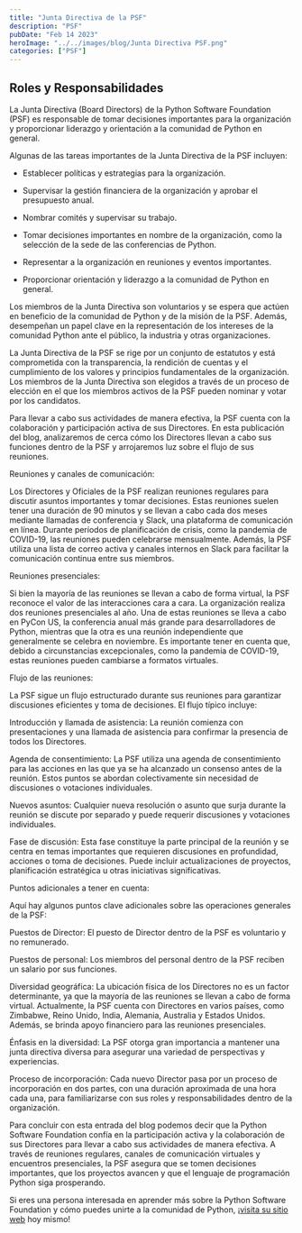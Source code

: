 ```yaml
---
title: "Junta Directiva de la PSF"
description: "PSF"
pubDate: "Feb 14 2023"
heroImage: "../../images/blog/Junta Directiva PSF.png"
categories: ["PSF"]
---
```


## Roles y Responsabilidades

La Junta Directiva (Board Directors) de la Python Software Foundation (PSF) es
responsable de tomar decisiones importantes para la organización y proporcionar
liderazgo y orientación a la comunidad de Python en general.

Algunas de las tareas importantes de la Junta Directiva de la PSF incluyen:

- Establecer políticas y estrategias para la organización.

- Supervisar la gestión financiera de la organización y aprobar el presupuesto
  anual.

- Nombrar comités y supervisar su trabajo.

- Tomar decisiones importantes en nombre de la organización, como la selección
  de la sede de las conferencias de Python.

- Representar a la organización en reuniones y eventos importantes.

- Proporcionar orientación y liderazgo a la comunidad de Python en general.

Los miembros de la Junta Directiva son voluntarios y se espera que actúen en
beneficio de la comunidad de Python y de la misión de la PSF. Además, desempeñan
un papel clave en la representación de los intereses de la comunidad Python ante
el público, la industria y otras organizaciones.

La Junta Directiva de la PSF se rige por un conjunto de estatutos y está
comprometida con la transparencia, la rendición de cuentas y el cumplimiento de
los valores y principios fundamentales de la organización. Los miembros de la
Junta Directiva son elegidos a través de un proceso de elección en el que los
miembros activos de la PSF pueden nominar y votar por los candidatos.

Para llevar a cabo sus actividades de manera efectiva, la PSF cuenta con la
colaboración y participación activa de sus Directores. En esta publicación del
blog, analizaremos de cerca cómo los Directores llevan a cabo sus funciones
dentro de la PSF y arrojaremos luz sobre el flujo de sus reuniones.

Reuniones y canales de comunicación:

Los Directores y Oficiales de la PSF realizan reuniones regulares para discutir
asuntos importantes y tomar decisiones. Estas reuniones suelen tener una
duración de 90 minutos y se llevan a cabo cada dos meses mediante llamadas de
conferencia y Slack, una plataforma de comunicación en línea. Durante períodos
de planificación de crisis, como la pandemia de COVID-19, las reuniones pueden
celebrarse mensualmente. Además, la PSF utiliza una lista de correo activa y
canales internos en Slack para facilitar la comunicación continua entre sus
miembros.

Reuniones presenciales:

Si bien la mayoría de las reuniones se llevan a cabo de forma virtual, la PSF
reconoce el valor de las interacciones cara a cara. La organización realiza dos
reuniones presenciales al año. Una de estas reuniones se lleva a cabo en PyCon
US, la conferencia anual más grande para desarrolladores de Python, mientras que
la otra es una reunión independiente que generalmente se celebra en noviembre.
Es importante tener en cuenta que, debido a circunstancias excepcionales, como
la pandemia de COVID-19, estas reuniones pueden cambiarse a formatos virtuales.

Flujo de las reuniones:

La PSF sigue un flujo estructurado durante sus reuniones para garantizar
discusiones eficientes y toma de decisiones. El flujo típico incluye:

Introducción y llamada de asistencia: La reunión comienza con presentaciones y
una llamada de asistencia para confirmar la presencia de todos los Directores.

Agenda de consentimiento: La PSF utiliza una agenda de consentimiento para las
acciones en las que ya se ha alcanzado un consenso antes de la reunión. Estos
puntos se abordan colectivamente sin necesidad de discusiones o votaciones
individuales.

Nuevos asuntos: Cualquier nueva resolución o asunto que surja durante la reunión
se discute por separado y puede requerir discusiones y votaciones individuales.

Fase de discusión: Esta fase constituye la parte principal de la reunión y se
centra en temas importantes que requieren discusiones en profundidad, acciones o
toma de decisiones. Puede incluir actualizaciones de proyectos, planificación
estratégica u otras iniciativas significativas.

Puntos adicionales a tener en cuenta:

Aquí hay algunos puntos clave adicionales sobre las operaciones generales de la
PSF:

Puestos de Director: El puesto de Director dentro de la PSF es voluntario y no
remunerado.

Puestos de personal: Los miembros del personal dentro de la PSF reciben un
salario por sus funciones.

Diversidad geográfica: La ubicación física de los Directores no es un factor
determinante, ya que la mayoría de las reuniones se llevan a cabo de forma
virtual. Actualmente, la PSF cuenta con Directores en varios países, como
Zimbabwe, Reino Unido, India, Alemania, Australia y Estados Unidos. Además, se
brinda apoyo financiero para las reuniones presenciales.

Énfasis en la diversidad: La PSF otorga gran importancia a mantener una junta
directiva diversa para asegurar una variedad de perspectivas y experiencias.

Proceso de incorporación: Cada nuevo Director pasa por un proceso de
incorporación en dos partes, con una duración aproximada de una hora cada una,
para familiarizarse con sus roles y responsabilidades dentro de la organización.

Para concluir con esta entrada del blog podemos decir que la Python Software
Foundation confía en la participación activa y la colaboración de sus Directores
para llevar a cabo sus actividades de manera efectiva. A través de reuniones
regulares, canales de comunicación virtuales y encuentros presenciales, la PSF
asegura que se tomen decisiones importantes, que los proyectos avancen y que el
lenguaje de programación Python siga prosperando.

Si eres una persona interesada en aprender más sobre la Python Software
Foundation y cómo puedes unirte a la comunidad de Python,
¡[<u>visita su sitio web</u>](https://www.python.org/psf/about/) hoy mismo!
